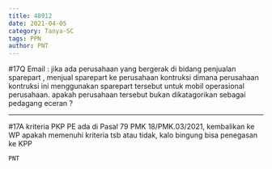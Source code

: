 ```yaml
---
title: 48912
date: 2021-04-05
category: Tanya-SC
tags: PPN
author: PNT
---
```


#17Q Email : jika ada perusahaan yang bergerak di bidang penjualan sparepart , menjual sparepart ke perusahaan kontruksi dimana perusahaan kontruksi ini menggunakan sparepart tersebut untuk mobil operasional perusahaan. apakah perusahaan tersebut bukan dikatagorikan sebagai pedagang eceran ?

---

#17A kriteria PKP PE ada di Pasal 79 PMK 18/PMK.03/2021, kembalikan ke WP apakah memenuhi kriteria tsb atau tidak, kalo bingung bisa penegasan ke KPP

`PNT`
